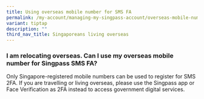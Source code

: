 ```yaml
---
title: Using overseas mobile number for SMS FA
permalink: /my-account/managing-my-singpass-account/overseas-mobile-number-fa/
variant: tiptap
description: ""
third_nav_title: Singaporeans living overseas
---
```

<h3>I am relocating overseas. Can I use my overseas mobile number for Singpass SMS FA?</h3>
<p>Only Singapore-registered mobile numbers can be used to register for SMS
2FA. If you are travelling or living overseas, please use the Singpass
app or Face Verification as 2FA instead to access government digital services.</p>
<p></p>